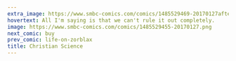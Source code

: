 ```yaml
---
extra_image: https://www.smbc-comics.com/comics/1485529469-20170127after.png
hovertext: All I'm saying is that we can't rule it out completely.
image: https://www.smbc-comics.com/comics/1485529455-20170127.png
next_comic: buy
prev_comic: life-on-zorblax
title: Christian Science
---
```


